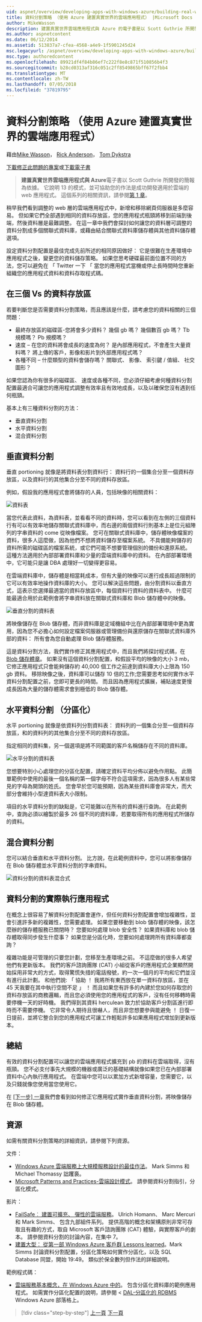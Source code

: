 ```yaml
---
uid: aspnet/overview/developing-apps-with-windows-azure/building-real-world-cloud-apps-with-windows-azure/data-partitioning-strategies
title: 資料分割策略 （使用 Azure 建置真實世界的雲端應用程式） |Microsoft Docs
author: MikeWasson
description: 建置真實世界雲端應用程式與 Azure 的電子書是以 Scott Guthrie 所開發的簡報為依據。 它說明 13 模式與做法，他可以...
ms.author: aspnetcontent
ms.date: 06/12/2014
ms.assetid: 513837a7-cfea-4568-a4e9-1f5901245d24
msc.legacyurl: /aspnet/overview/developing-apps-with-windows-azure/building-real-world-cloud-apps-with-windows-azure/data-partitioning-strategies
msc.type: authoredcontent
ms.openlocfilehash: 89921df4f84b86ef7c222f8e8c871f510856b4f3
ms.sourcegitcommit: b28cd0313af316c051c2ff8549865bff67f2fbb4
ms.translationtype: MT
ms.contentlocale: zh-TW
ms.lasthandoff: 07/05/2018
ms.locfileid: "37819795"
---
```

<a name="data-partitioning-strategies-building-real-world-cloud-apps-with-azure"></a>資料分割策略 （使用 Azure 建置真實世界的雲端應用程式）
====================
藉由[Mike Wasson](https://github.com/MikeWasson)， [Rick Anderson](https://github.com/Rick-Anderson)， [Tom Dykstra](https://github.com/tdykstra)

[下載修正此問題的專案](http://code.msdn.microsoft.com/Fix-It-app-for-Building-cdd80df4)或[下載電子書](http://blogs.msdn.com/b/microsoft_press/archive/2014/07/23/free-ebook-building-cloud-apps-with-microsoft-azure.aspx)

> **建置真實世界雲端應用程式與 Azure**電子書以 Scott Guthrie 所開發的簡報為依據。 它說明 13 的模式，並可協助您的作法是成功開發適用於雲端的 web 應用程式。 這個系列的相關資訊，請參閱[第 1 章](introduction.md)。


稍早我們看到調整的 web 層的雲端應用程式中，新增和移除網頁伺服器是多麼容易。 但如果它們全部遇到相同的資料存放區，您的應用程式瓶頸將移到前端到後端，然後資料層是最難調整。 在這一章中我們會探討如何讓您的資料層可調整的資料分割成多個關聯式資料庫，或藉由結合關聯式資料庫儲存體與其他資料儲存體選項。

設定資料分割配置是最佳完成先前所述的相同原因做好： 它是很難在生產環境中應用程式之後，變更您的資料儲存策略。 如果您思考硬碟最前面位置不同的方法，您可以避免在 「 Twitter 一下 「 當您的應用程式當機或停止長時間時您重新組織您的應用程式資料和資料存取程式碼。

## <a name="the-three-vs-of-data-storage"></a>在三個 Vs 的資料存放區

若要判斷您是否需要資料分割策略，而且應該是什麼，請考慮您的資料相關的三個問題：

- 最終存放區的磁碟區-您將會多少資料？ 幾個 gb 嗎？ 幾個數百 gb 嗎？ Tb 規模嗎？ Pb 規模嗎？
- 速度 – 在您的資料將會成長的速度為何？ 是內部應用程式，不會產生大量資料嗎？ 將上傳的客戶，影像和影片到外部應用程式嗎？
- 各種不同 – 什麼類型的資料會儲存嗎？ 關聯式、 影像、 索引鍵 / 值組、 社交圖形？

如果您認為你有很多的磁碟區、 速度或各種不同，您必須仔細考慮何種資料分割配置最適合可讓您的應用程式調整有效率且有效地成長，以及以確保您沒有遇到任何瓶頸。

基本上有三種資料分割的方法：

- 垂直資料分割
- 水平資料分割
- 混合資料分割

## <a name="vertical-partitioning"></a>垂直資料分割

垂直 portioning 就像是將資料表分割資料行： 資料行的一個集合分至一個資料存放區，以及資料行的其他集合分至不同的資料存放區。

例如，假設我的應用程式會將儲存的人員，包括映像的相關資料：

![資料表](data-partitioning-strategies/_static/image1.png)

當您代表此資料，為資料表，並看看不同的資料時，您可以看到在左側的三個資料行有可以有效率地儲存關聯式資料庫中，而右邊的兩個資料行則基本上是位元組陣列的字串資料的 come 從映像檔案。 您可在關聯式資料庫中，儲存體映像檔案的資料，很多人這麼做，因為他們不想將資料儲存至檔案系統。 不具備能夠儲存的資料所需的磁碟區的檔案系統，或它們可能不想要管理個別的備份和還原系統。 這種方法適用於內部部署資料庫和少量的雲端資料庫中的資料。 在內部部署環境中，它可能只是讓 DBA 處理好一切變得更容易。

在雲端資料庫中，儲存體是相當耗成本，但有大量的映像可以進行成長超過限制的它可以有效率地操作資料庫的大小。 您可以解決這些問題，由分割資料以垂直方式，這表示您選擇最適當的資料存放區中，每個資料行資料的資料表中。 什麼可能最適合用於此範例會將字串資料放在關聯式資料庫和 Blob 儲存體中的映像。

![垂直分割的資料表](data-partitioning-strategies/_static/image2.png)

將映像儲存在 Blob 儲存體，而非資料庫是定域機組中比在內部部署環境中更為實用，因為您不必擔心如何設定檔案伺服器或管理備份與還原儲存在關聯式資料庫外部的資料： 所有會為您自動處理 Blob 儲存體服務。

這是資料分割方法，我們實作修正其應用程式中，而且我們將探討程式碼，在[Blob 儲存體章](unstructured-blob-storage.md)。 如果沒有這個資料分割配置，和假設平均的映像的大小 3 mb，它修正應用程式只會能夠儲存約 40,000 個工作之前達到資料庫大小上限為 150 gb 資料。 移除映像之後，資料庫可以儲存 10 倍的工作;您需要思考如何實作水平資料分割配置之前，您即可更長的時間。 而且因為應用程式擴展，補貼速度更慢成長因為大量的儲存體需求會到極低的 Blob 儲存體。

## <a name="horizontal-partitioning-sharding"></a>水平資料分割 （分區化）

水平 portioning 就像是依資料列分割資料表： 資料列的一個集合分至一個資料存放區，和的資料列的其他集合分至不同的資料存放區。

指定相同的資料集，另一個選項是將不同範圍的客戶名稱儲存在不同的資料庫。

![水平分割的資料表](data-partitioning-strategies/_static/image3.png)

您想要特別小心處理您的分區化配置，請確定資料平均分佈以避免作用點。 此簡單範例中使用的最後一個名稱的第一個字母不符合這項需求，因為很多人有某些常見的字母為開頭的姓氏。 您會早於您可能預期，因為某些資料庫會非常大，而大部分會維持小型達資料表大小限制。

項目的水平資料分割的缺點是，它可能難以在所有的資料進行查詢。 在此範例中，查詢必須以繪製於最多 26 個不同的資料庫，若要取得所有的應用程式所儲存的資料。

## <a name="hybrid-partitioning"></a>混合資料分割

您可以結合垂直和水平資料分割。 比方說，在此範例資料中，您可以將影像儲存在 Blob 儲存體並水平資料分割的字串資料。

![資料分割的資料表混合式](data-partitioning-strategies/_static/image4.png)

## <a name="partitioning-a-production-application"></a>資料分割的實際執行應用程式

在概念上很容易了解資料分割配置會運作，但任何資料分割配置會增加複雜性，並會引進許多新的複雜性，您需要處理。 如果您要移動到 blob 儲存體的映像，該怎麼辦的儲存體服務已關閉時？ 您要如何處理 blob 安全性？ 如果資料庫和 blob 儲存體取得同步發生什麼事？ 如果您是分區化時，您要如何處理跨所有資料庫都查詢？

複雜功能是可管理的只要您計劃，您移至生產環境之前。 不這麼做的很多人希望他們有更新版本。 我們的客戶諮詢團隊 (CAT) 小組從客戶的應用程式企業顯然開始採用非常大的方式，取得驚慌失措的電話撥號，約一次一個月的平均和它們並沒有進行此計劃。 和他們說: 「 協助 ！ 我將所有東西放在單一資料存放區，並在 45 天我要在其中執行空間不足 」 ！ 而且如果您有許多的內建於您如何存取您的資料存放區的商務邏輯，而且您必須使用您的應用程式的客戶，沒有任何移轉時需要停機一天的好時機。 我們得到其資料 herculean 致力於協助客戶分割區進行即時而不需要停機。 它非常令人期待且很嚇人，而且非您想要參與能避免 ！ 日復一日提前，並將它整合到您的應用程式可讓工作輕鬆許多如果應用程式增加到更新版本。

## <a name="summary"></a>總結

有效的資料分割配置可以讓您的雲端應用程式擴充到 pb 的資料在雲端取得，沒有瓶頸。 您不必支付事先大規模的機器或廣泛的基礎結構就像如果您已在內部部署資料中心內執行應用程式。 在雲端中您可以以累加方式新增容量，您需要它，以及只錢就像您使用當您使用它。

在 [[下一步] 一章](unstructured-blob-storage.md)我們會看到如何修正它應用程式實作垂直資料分割，將映像儲存在 Blob 儲存體。

## <a name="resources"></a>資源

如需有關資料分割策略的詳細資訊，請參閱下列資源。

文件：

- [Windows Azure 雲端服務上大規模服務設計的最佳作法](https://msdn.microsoft.com/library/windowsazure/jj717232.aspx)。 Mark Simms 和 Michael Thomassy 詘躩裛。
- [Microsoft Patterns and Practices-雲端設計模式](https://msdn.microsoft.com/library/dn568099.aspx)。 請參閱資料分割指引，分區化模式。

影片：

- [FailSafe︰ 建置可擴充、 彈性的雲端服務](https://channel9.msdn.com/Series/FailSafe)。 Ulrich Homann、 Marc Mercuri 和 Mark Simms、 包含九部組件系列。 提供高階的概念和架構原則非常可存取且有趣的方式，取自 Microsoft 客戶諮詢團隊 (CAT) 體驗，與實際客戶的劇本。 請參閱資料分割的討論內容，在集中 7。
- [建置大型： 從第一部 Windows Azure 客戶群 Lessons learned](https://channel9.msdn.com/Events/Build/2012/3-029)。Mark Simms 討論資料分割配置，分區化策略如何實作分區化，以及 SQL Database 同盟，開始 19:49。 類似於保全數列但作法的詳細說明。

範例程式碼：

- [雲端服務基本概念，在 Windows Azure 中的](https://code.msdn.microsoft.com/Cloud-Service-Fundamentals-4ca72649)。 包含分區化資料庫的範例應用程式。 如需實作分區化配置的說明，請參閱 < [DAL-分區化的 RDBMS](https://blogs.msdn.com/b/windowsazure/archive/2013/09/05/dal-sharding-of-rdbms.aspx) Windows Azure 部落格上。

> [!div class="step-by-step"]
> [上一頁](data-storage-options.md)
> [下一頁](unstructured-blob-storage.md)
